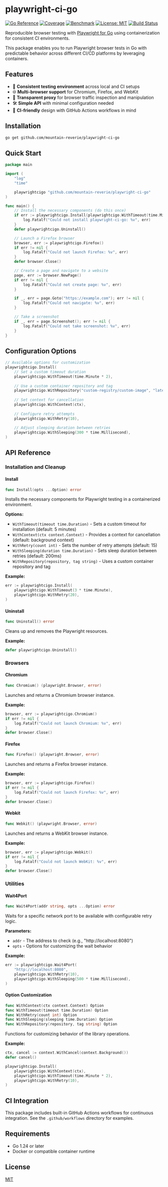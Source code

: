 # playwright-ci-go

[![Go Reference](https://pkg.go.dev/badge/github.com/mountain-reverie/playwright-ci-go.svg)](https://pkg.go.dev/github.com/mountain-reverie/playwright-ci-go)
[![Coverage](https://mountain-reverie.github.io/playwright-ci-go/coverage-badge.svg)](https://mountain-reverie.github.io/playwright-ci-go/coverage.html#file0)
[![Benchmark](https://mountain-reverie.github.io/playwright-ci-go/benchmark/badge.svg)](https://mountain-reverie.github.io/playwright-ci-go/benchmark/index.html)
[![License: MIT](https://img.shields.io/badge/License-MIT-yellow.svg)](https://opensource.org/licenses/MIT)
[![Build Status](https://github.com/mountain-reverie/playwright-ci-go/actions/workflows/main.yml/badge.svg)](https://github.com/mountain-reverie/playwright-ci-go/actions)

Reproducible browser testing with [Playwright for Go](https://github.com/playwright-community/playwright-go) using containerization for consistent CI environments.

This package enables you to run Playwright browser tests in Go with predictable behavior across different CI/CD platforms by leveraging containers.

## Features

- 🔄 **Consistent testing environment** across local and CI setups
- 🌐 **Multi-browser support** for Chromium, Firefox, and WebKit
- 🔌 **Transparent proxy** for browser traffic inspection and manipulation
- 🛠 **Simple API** with minimal configuration needed
- 🧪 **CI-friendly** design with GitHub Actions workflows in mind

## Installation

```bash
go get github.com/mountain-reverie/playwright-ci-go
```

## Quick Start

```go
package main

import (
	"log"
	"time"

	playwrightcigo "github.com/mountain-reverie/playwright-ci-go"
)

func main() {
	// Install the necessary components (do this once)
	if err := playwrightcigo.Install(playwrightcigo.WithTimeout(time.Minute)); err != nil {
		log.Fatalf("Could not install playwright-ci-go: %v", err)
	}
	defer playwrightcigo.Uninstall()

	// Launch a Firefox browser
	browser, err := playwrightcigo.Firefox()
	if err != nil {
		log.Fatalf("Could not launch Firefox: %v", err)
	}
	defer browser.Close()

	// Create a page and navigate to a website
	page, err := browser.NewPage()
	if err != nil {
		log.Fatalf("Could not create page: %v", err)
	}

	if _, err = page.Goto("https://example.com"); err != nil {
		log.Fatalf("Could not navigate: %v", err)
	}

	// Take a screenshot
	if _, err = page.Screenshot(); err != nil {
		log.Fatalf("Could not take screenshot: %v", err)
	}
}
```

## Configuration Options

```go
// Available options for customization
playwrightcigo.Install(
    // Set a custom timeout duration
    playwrightcigo.WithTimeout(time.Minute * 2),
    
    // Use a custom container repository and tag
    playwrightcigo.WithRepository("custom-registry/custom-image", "latest"),
    
    // Set context for cancellation
    playwrightcigo.WithContext(ctx),
    
    // Configure retry attempts
    playwrightcigo.WithRetry(10),
    
    // Adjust sleeping duration between retries
    playwrightcigo.WithSleeping(300 * time.Millisecond),
)
```

## API Reference

### Installation and Cleanup

#### Install

```go
func Install(opts ...Option) error
```

Installs the necessary components for Playwright testing in a containerized environment.

**Options:**
- `WithTimeout(timeout time.Duration)` - Sets a custom timeout for installation (default: 5 minutes)
- `WithContext(ctx context.Context)` - Provides a context for cancellation (default: background context)
- `WithRetry(count int)` - Sets the number of retry attempts (default: 15)
- `WithSleeping(duration time.Duration)` - Sets sleep duration between retries (default: 200ms)
- `WithRepository(repository, tag string)` - Uses a custom container repository and tag

**Example:**
```go
err := playwrightcigo.Install(
    playwrightcigo.WithTimeout(3 * time.Minute),
    playwrightcigo.WithRetry(20),
)
```

#### Uninstall

```go
func Uninstall() error
```

Cleans up and removes the Playwright resources.

**Example:**
```go
defer playwrightcigo.Uninstall()
```

### Browsers

#### Chromium

```go
func Chromium() (playwright.Browser, error)
```

Launches and returns a Chromium browser instance.

**Example:**
```go
browser, err := playwrightcigo.Chromium()
if err != nil {
    log.Fatalf("Could not launch Chromium: %v", err)
}
defer browser.Close()
```

#### Firefox

```go
func Firefox() (playwright.Browser, error)
```

Launches and returns a Firefox browser instance.

**Example:**
```go
browser, err := playwrightcigo.Firefox()
if err != nil {
    log.Fatalf("Could not launch Firefox: %v", err)
}
defer browser.Close()
```

#### Webkit

```go
func Webkit() (playwright.Browser, error)
```

Launches and returns a WebKit browser instance.

**Example:**
```go
browser, err := playwrightcigo.Webkit()
if err != nil {
    log.Fatalf("Could not launch WebKit: %v", err)
}
defer browser.Close()
```

### Utilities

#### Wait4Port

```go
func Wait4Port(addr string, opts ...Option) error
```

Waits for a specific network port to be available with configurable retry logic.

**Parameters:**
- `addr` - The address to check (e.g., "http://localhost:8080")
- `opts` - Options for customizing the wait behavior

**Example:**
```go
err := playwrightcigo.Wait4Port(
    "http://localhost:8080", 
    playwrightcigo.WithRetry(10),
    playwrightcigo.WithSleeping(500 * time.Millisecond),
)
```

#### Option Customization

```go
func WithContext(ctx context.Context) Option
func WithTimeout(timeout time.Duration) Option
func WithRetry(count int) Option
func WithSleeping(sleeping time.Duration) Option
func WithRepository(repository, tag string) Option
```

Functions for customizing behavior of the library operations.

**Example:**
```go
ctx, cancel := context.WithCancel(context.Background())
defer cancel()

playwrightcigo.Install(
    playwrightcigo.WithContext(ctx),
    playwrightcigo.WithTimeout(time.Minute * 2),
    playwrightcigo.WithRetry(10),
)
```

## CI Integration

This package includes built-in GitHub Actions workflows for continuous integration. See the `.github/workflows` directory for examples.

## Requirements

- Go 1.24 or later
- Docker or compatible container runtime

## License

[MIT](LICENSE)
